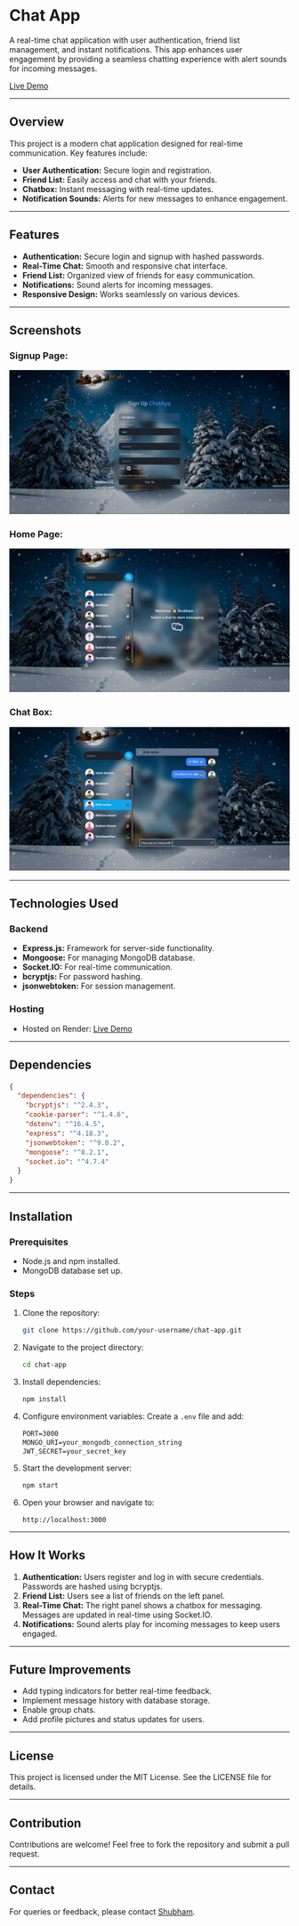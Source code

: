# Chat App

A real-time chat application with user authentication, friend list management, and instant notifications. This app enhances user engagement by providing a seamless chatting experience with alert sounds for incoming messages.

[Live Demo](https://chat-app-e5so.onrender.com/login)

---

## Overview
This project is a modern chat application designed for real-time communication. Key features include:
- **User Authentication:** Secure login and registration.
- **Friend List:** Easily access and chat with your friends.
- **Chatbox:** Instant messaging with real-time updates.
- **Notification Sounds:** Alerts for new messages to enhance engagement.

---

## Features
- **Authentication:** Secure login and signup with hashed passwords.
- **Real-Time Chat:** Smooth and responsive chat interface.
- **Friend List:** Organized view of friends for easy communication.
- **Notifications:** Sound alerts for incoming messages.
- **Responsive Design:** Works seamlessly on various devices.

---

## Screenshots
### Signup Page:
![Screenshot 1](./frontend/public/Screenshots/ss1.png)

### Home Page:
![Screenshot 2](./frontend/public/Screenshots/ss2.png)

### Chat Box:
![Screenshot 3](./frontend/public/Screenshots/ss3.png)

---

## Technologies Used

### Backend
- **Express.js:** Framework for server-side functionality.
- **Mongoose:** For managing MongoDB database.
- **Socket.IO:** For real-time communication.
- **bcryptjs:** For password hashing.
- **jsonwebtoken:** For session management.

### Hosting
- Hosted on Render: [Live Demo](https://chat-app-e5so.onrender.com/login)

---

## Dependencies
```json
{
  "dependencies": {
    "bcryptjs": "^2.4.3",
    "cookie-parser": "^1.4.6",
    "dotenv": "^16.4.5",
    "express": "^4.18.3",
    "jsonwebtoken": "^9.0.2",
    "mongoose": "^8.2.1",
    "socket.io": "^4.7.4"
  }
}
```

---

## Installation

### Prerequisites
- Node.js and npm installed.
- MongoDB database set up.

### Steps
1. Clone the repository:
   ```bash
   git clone https://github.com/your-username/chat-app.git
   ```

2. Navigate to the project directory:
   ```bash
   cd chat-app
   ```

3. Install dependencies:
   ```bash
   npm install
   ```

4. Configure environment variables:
   Create a `.env` file and add:
   ```env
   PORT=3000
   MONGO_URI=your_mongodb_connection_string
   JWT_SECRET=your_secret_key
   ```

5. Start the development server:
   ```bash
   npm start
   ```

6. Open your browser and navigate to:
   ```
   http://localhost:3000
   ```

---

## How It Works
1. **Authentication:** Users register and log in with secure credentials. Passwords are hashed using bcryptjs.
2. **Friend List:** Users see a list of friends on the left panel.
3. **Real-Time Chat:** The right panel shows a chatbox for messaging. Messages are updated in real-time using Socket.IO.
4. **Notifications:** Sound alerts play for incoming messages to keep users engaged.

---

## Future Improvements
- Add typing indicators for better real-time feedback.
- Implement message history with database storage.
- Enable group chats.
- Add profile pictures and status updates for users.

---

## License
This project is licensed under the MIT License. See the LICENSE file for details.

---

## Contribution
Contributions are welcome! Feel free to fork the repository and submit a pull request.

---

## Contact
For queries or feedback, please contact [Shubham](mailto:shubhamjaishu@gmail.com).

